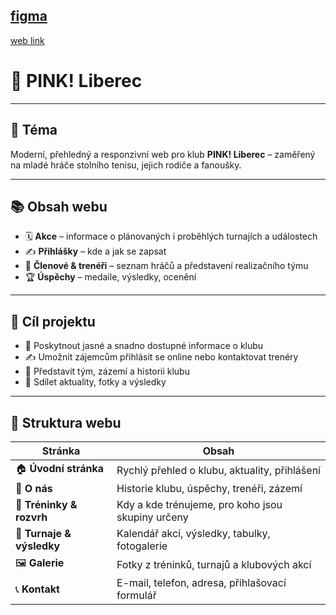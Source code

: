 [figma](https://www.figma.com/design/SP6iEs1XoBX1CIJT3tmq11/VedralLuk%C3%A1%C5%A1?node-id=0-1&m=dev&t=XbFoBjTTKFyfMH1Y-1)
---
[web link](https://pslib-cz.github.io/2024-p2a-web-volnyprojekt-LukasVedral/)

# 🏓 PINK! Liberec

---

## 🎯 Téma

Moderní, přehledný a responzivní web pro klub **PINK! Liberec** – zaměřený na mladé hráče stolního tenisu, jejich rodiče a fanoušky.

---

## 📚 Obsah webu

- 🗓️ **Akce** – informace o plánovaných i proběhlých turnajích a událostech  
- ✍️ **Přihlášky** – kde a jak se zapsat  
- 👥 **Členové & trenéři** – seznam hráčů a představení realizačního týmu  
- 🏆 **Úspěchy** – medaile, výsledky, ocenění  

---

## 🎯 Cíl projektu

- 📌 Poskytnout jasné a snadno dostupné informace o klubu  
- ✍️ Umožnit zájemcům přihlásit se online nebo kontaktovat trenéry  
- 👋 Představit tým, zázemí a historii klubu  
- 📰 Sdílet aktuality, fotky a výsledky

---

## 🧭 Struktura webu

| Stránka | Obsah |
|--------|-------|
| 🏠 **Úvodní stránka** | Rychlý přehled o klubu, aktuality, přihlášení |
| 📖 **O nás** | Historie klubu, úspěchy, trenéři, zázemí |
| 📅 **Tréninky & rozvrh** | Kdy a kde trénujeme, pro koho jsou skupiny určeny |
| 🏓 **Turnaje & výsledky** | Kalendář akcí, výsledky, tabulky, fotogalerie |
| 🖼️ **Galerie** | Fotky z tréninků, turnajů a klubových akcí |
| 📞 **Kontakt** | E-mail, telefon, adresa, přihlašovací formulář |
